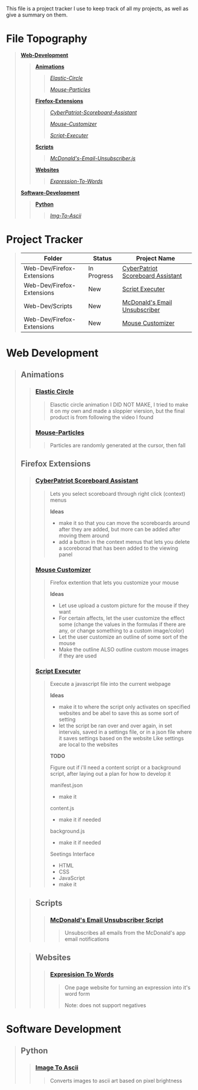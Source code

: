 This file is a project tracker I use to keep track of all my projects, as well as give a summary on them.

# File Topography
> **[Web-Development](#web-development)**
>> **[Animations](#animations)**
>>> *[Elastic-Circle](#elastic-circle)*
>>>
>>> *[Mouse-Particles](#mouse-particles)*
>>
>> **[Firefox-Extensions](#firefox-extensions)**
>>> *[CyberPatriot-Scoreboard-Assistant](#cyberpatriot-scoreboard-assistant)*
>>>
>>> *[Mouse-Customizer](#mouse-customizer)*
>>>
>>> *[Script-Executer](#script-executer)*
>>
>> **[Scripts](#scripts)**
>>> *[McDonald's-Email-Unsubscriber.js](#mcdonalds-email-unsubscriber-script)*
>>
>> **[Websites](#websites)**
>>> *[Expression-To-Words](#expresision-to-words)*
>
> **[Software-Development](#software-development)**
>> **[Python](#python)**
>>> *[Img-To-Ascii](#img-to-scii)*


# Project Tracker
> |Folder|Status|Project Name|
> |-|-|-|
> |Web-Dev/Firefox-Extensions|In Progress|[CyberPatriot Scoreboard Assistant](#cyberpatriot-scoreboard-assistant)|
> |Web-Dev/Firefox-Extensions|New|[Script Executer](#script-executer)|
> |Web-Dev/Scripts|New|[McDonald's Email Unsubscriber](#mcdonalds-email-unsubscriber-script)|
> |Web-Dev/Firefox-Extensions|New|[Mouse Customizer](#mouse-customizer)|


# Web Development
> ## Animations
>> ### [Elastic Circle](/Web-Development/Animations/Elastic-Circle)
>>> Elasctic circle animation I DID NOT MAKE, I tried to make it on my own and made a sloppier viersion, but the final product is from following the video I found
>>
>>### [Mouse-Particles](/Web-Development/Animations/Mouse-Particles/)
>>> Particles are randomly generated at the cursor, then fall
>
> ## Firefox Extensions
>> ### [CyberPatriot Scoreboard Assistant](/Web-Development/Firefox-Extensions/CyberPatriot-Scoreboard-Assistant/)
>>> Lets you select scoreboard through right click (context) menus
>>>
>>> **Ideas**
>>>
>>> - make it so that you can move the scoreboards around after they are added, but more can be added after moving them around
>>> - add a button in the context menus that lets you delete a scoreborad that has been added to the viewing panel
>>
>> ### [Mouse Customizer](/Web-Development/Firefox-Extensions/Mouse-Customizer)
>>> Firefox extention that lets you customize your mouse
>>>
>>> **Ideas**
>>> - Let use upload a custom picture for the mouse if they want
>>> - For certain affects, let the user customize the effect some (change the values in the formulas if there are any, or change something to a custom image/color)
>>> - Let the user customize an outline of some sort of the mouse
>>> - Make the outline ALSO outline custom mouse images if they are used
>>
>> ### [Script Executer ](/Web-Development/Firefox-Extensions/Script-Executer/)
>>> Execute a javascript file into the current webpage
>>>
>>> **Ideas**
>>>
>>> - make it to where the script only activates on specified websites and be abel to save this as some sort of setting
>>> - let the script be ran over and over again, in set intervals, saved in a settings file, or in a json file where it saves settings based on the website Like settings are local to the websites
>>>
>>> **TODO**
>>>
>>> Figure out if i'll need a content script or a background script, after laying out a plan for how to develop it
>>>
>>> manifest.json
>>> - make it
>>>
>>> content.js
>>> - make it if needed
>>>
>>> background.js
>>> - make it if needed
>>>
>>> Seetings Interface
>>> - HTML
>>> - CSS
>>> - JavaScript
>>> - make it
>
>> ## Scripts
>>> ### [McDonald's Email Unsubscriber Script](/Web-Development/Scripts/McDonald's-Email-Unsubscriber.js)
>>>> Unsubscribes all emails from the McDonald's app email notifications
>
>> ## Websites
>>> ### [Expresision To Words](/Web-Development/Websites/Expression-To-Words)
>>>> One page website for turning an expression into it's word form
>>>>
>>>> Note: does not support negatives


# Software Development
> ## Python
>> ### [Image To Ascii](/Software-Development/Python/Img-to-ascii)
>>> Converts images to ascii art based on pixel brightness